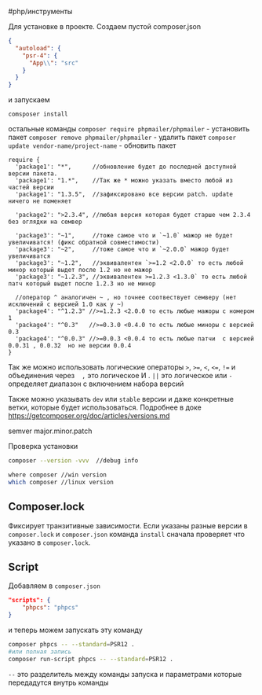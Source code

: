 #php/инструменты

Для установке в проекте. Создаем пустой composer.json
```json
{
  "autoload": {
    "psr-4": {
      "App\\": "src"
    }
  }
}
```

и запускаем
```
comsposer install
```

остальные команды
`composer require phpmailer/phpmailer`  - установить пакет
`composer remove phpmailer/phpmailer`  - удалить пакет
`composer update vendor-name/project-name` - обновить пакет

```
require {
  'package1': "*",      //обновление будет до последней доступной версии пакета. 
  'package1': "1.*",    //Так же * можно указать вместо любой из частей версии
  'package1': "1.3.5",  //зафиксировано все версии patch. update ничего не поменяет
  
  'package2': ">2.3.4", //любая версия которая будет старше чем 2.3.4 без оглядки на семвер

  'package3': "~1",     //тоже самое что и `~1.0` мажор не будет увеличиватся! (фикс обратной совместимости)
  'package3': "~2",     //тоже самое что и `~2.0.0` мажор будет увеличиватся  
  'package3': "~1.2",   //эквивалентен `>=1.2 <2.0.0` то есть любой минор который выдет после 1.2 но не мажор	
  'package3': "~1.2.3", //эквивалентен >=1.2.3 <1.3.0` то есть любой патч который выдет после 1.2.3 но не минор		

  //оператор ^ аналогичен ~ , но точнее соотвествует семверу (нет исключений с версией 1.0 как у ~)	
  'package4': "^1.2.3" //>=1.2.3 <2.0.0 то есть любые мажоры с номером 1
  'package4': "^0.3"   //>=0.3.0 <0.4.0 то есть любые миноры с версией 0.3
  'package4': "^0.0.3" //>=0.0.3 <0.0.4 то есть любые патчи  с версией 0.0.31 , 0.0.32  но не версии 0.0.4  
}
```

Так же можно использовать логические операторы `>`, `>=`, `<`, `<=`, `!=`  и объединения через ` ` `,`  это логическое И .  `||` это логическое или
`-` определяет диапазон с включением набора версий

Также можно указывать `dev` или `stable` версии и даже конкретные ветки, которые будет использоваться.  Подробнее в доке https://getcomposer.org/doc/articles/versions.md

semver
major.minor.patch


Проверка установки
```bash
composer --version -vvv  //debug info

where composer //win version
which composer //linux version
```


##   Composer.lock
Фиксирует транзитивные зависимости. Если указаны разные версии в `composer.lock` и `composer.json`   команда `install` сначала проверяет что указано в `composer.lock`.


## Script
Добавляем в `composer.json`
```json
"scripts": {
	"phpcs": "phpcs"
}
```

и теперь можем запускать эту команду
```bash
composer phpcs -- --standard=PSR12 .
#или полная запись
composer run-script phpcs -- --standard=PSR12 .
```

`--`  это разделитель между команды запуска и параметрами которые передадутся внутрь команды